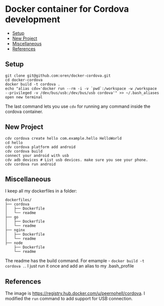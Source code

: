 # Docker container for Cordova development

* [Setup](#setup)
* [New Project](#new-project)
* [Miscellaneous](#miscellaneous)
* [References](#references)

## Setup

    git clone git@github.com:oren/docker-cordova.git
    cd docker-cordova
    docker build -t cordova .
    echo "alias cdv='docker run --rm -i -v `pwd`:/workspace -w /workspace --privileged -v /dev/bus/usb:/dev/bus/usb cordova'" >> ~/.bash_aliases
    open new terminal

The last command lets you use `cdv` for running any command inside the cordova container.

## New Project

    cdv cordova create hello com.example.hello HelloWorld
    cd hello
    cdv cordova platform add android
    cdv cordova build
    connect your android with usb
    cdv adb devices # List usb devices. make sure you see your phone.
    cdv cordova run android

## Miscellaneous

I keep all my dockerfiles in a folder:

    dockerfiles/
    ├── cordova
    │   ├── Dockerfile
    │   └── readme
    ├── go
    │   ├── Dockerfile
    │   └── readme
    ├── nginx
    │   ├── Dockerfile
    │   └── readme
    ├── node
        ├── Dockerfile
        └── readme

The readme has the build command. For emample - `docker build -t cordova .`. I just run it once and add an alias to my .bash_profile

## References

The image is https://registry.hub.docker.com/u/peernohell/cordova. I modified the `run` command to add support for USB connection.

